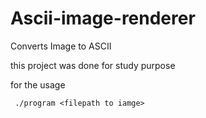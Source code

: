 # Ascii-image-renderer
Converts Image to ASCII

this project was done for study purpose

for the usage 
    
     ./program <filepath to iamge> 
